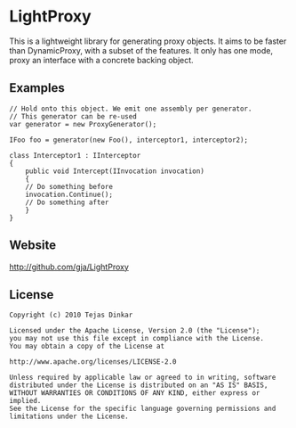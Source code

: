 LightProxy
==========

This is a lightweight library for generating proxy objects. It aims to be faster than DynamicProxy, with a subset of the features. It only has one mode, proxy an interface with a concrete backing object.

Examples
--------

    // Hold onto this object. We emit one assembly per generator.
    // This generator can be re-used
    var generator = new ProxyGenerator();
    
    IFoo foo = generator(new Foo(), interceptor1, interceptor2);
    
    class Interceptor1 : IInterceptor
    {
        public void Intercept(IInvocation invocation)
        {
        // Do something before
    	invocation.Continue();
    	// Do something after
        }
    }
    
Website
-------
http://github.com/gja/LightProxy

License
-------
    Copyright (c) 2010 Tejas Dinkar
    
    Licensed under the Apache License, Version 2.0 (the "License");
    you may not use this file except in compliance with the License.
    You may obtain a copy of the License at
    
    http://www.apache.org/licenses/LICENSE-2.0
    
    Unless required by applicable law or agreed to in writing, software
    distributed under the License is distributed on an "AS IS" BASIS,
    WITHOUT WARRANTIES OR CONDITIONS OF ANY KIND, either express or implied.
    See the License for the specific language governing permissions and
    limitations under the License.
